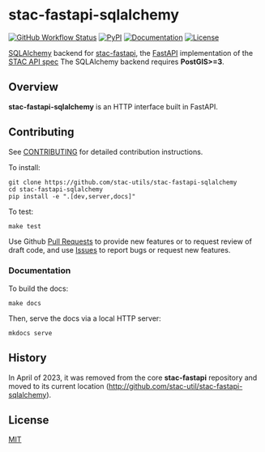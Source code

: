 # stac-fastapi-sqlalchemy

[![GitHub Workflow Status](https://img.shields.io/github/actions/workflow/status/stac-utils/stac-fastapi-sqlalchemy/cicd.yaml?style=for-the-badge)](https://github.com/stac-utils/stac-fastapi-sqlalchemy/actions/workflows/cicd.yaml)
[![PyPI](https://img.shields.io/pypi/v/stac-fastapi.sqlalchemy?style=for-the-badge)](https://pypi.org/project/stac-fastapi.sqlalchemy)
[![Documentation](https://img.shields.io/github/actions/workflow/status/stac-utils/stac-fastapi-sqlalchemy/pages.yml?label=Docs&style=for-the-badge)](https://stac-utils.github.io/stac-fastapi-sqlalchemy/)
[![License](https://img.shields.io/github/license/stac-utils/stac-fastapi-sqlalchemy?style=for-the-badge)](https://github.com/stac-utils/stac-fastapi-sqlalchemy/blob/main/LICENSE)

[SQLAlchemy](https://www.sqlalchemy.org/) backend for [stac-fastapi](https://github.com/stac-utils/stac-fastapi), the [FastAPI](https://fastapi.tiangolo.com/) implementation of the [STAC API spec](https://github.com/radiantearth/stac-api-spec)
The SQLAlchemy backend requires **PostGIS>=3**.

## Overview

**stac-fastapi-sqlalchemy** is an HTTP interface built in FastAPI.

## Contributing

See [CONTRIBUTING](https://github.com/stac-utils/stac-fastapi-sqlalchemy/blob/main/CONTRIBUTING.md) for detailed contribution instructions.

To install:

```shell
git clone https://github.com/stac-utils/stac-fastapi-sqlalchemy
cd stac-fastapi-sqlalchemy
pip install -e ".[dev,server,docs]"
```

To test:

```shell
make test
```

Use Github [Pull Requests](https://github.com/stac-utils/stac-fastapi-sqlalchemy/pulls) to provide new features or to request review of draft code, and use [Issues](https://github.com/stac-utils/stac-fastapi-sqlalchemy/issues) to report bugs or request new features.

### Documentation

To build the docs:

```shell
make docs
```

Then, serve the docs via a local HTTP server:

```shell
mkdocs serve
```

## History

In April of 2023, it was removed from the core **stac-fastapi** repository and moved to its current location (<http://github.com/stac-util/stac-fastapi-sqlalchemy>).

## License

[MIT](https://github.com/stac-utils/stac-fastapi-sqlalchemy/blob/main/LICENSE)

<!-- markdownlint-disable-file MD033 -->
